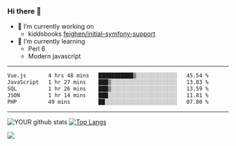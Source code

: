 ### Hi there 👋

- 🔭 I’m currently working on
  - kiddsbooks [feighen/initial-symfony-support](https://github.com/noondaysun/kiddsbooks.com/tree/feighen/initial-symfony-support)
- 🌱 I’m currently learning
  - Perl 6
  - Modern javascript

---
<!--START_SECTION:waka-->

```txt
Vue.js       4 hrs 48 mins   ███████████▒░░░░░░░░░░░░░   45.54 %
JavaScript   1 hr 27 mins    ███▒░░░░░░░░░░░░░░░░░░░░░   13.83 %
SQL          1 hr 26 mins    ███▒░░░░░░░░░░░░░░░░░░░░░   13.59 %
JSON         1 hr 14 mins    ███░░░░░░░░░░░░░░░░░░░░░░   11.81 %
PHP          49 mins         ██░░░░░░░░░░░░░░░░░░░░░░░   07.80 %
```

<!--END_SECTION:waka-->
---
![YOUR github stats](https://github-readme-stats.vercel.app/api?username=noondaysun&show_icons=true&theme=onedark) [![Top Langs](https://github-readme-stats.vercel.app/api/top-langs/?username=noondaysun&layout=compact&theme=onedark)](https://github.com/anuraghazra/github-readme-stats)

[<img src="https://img.shields.io/badge/linkedin-%230077B5.svg?&style=for-the-badge&logo=linkedin&logoColor=white" />](https://www.linkedin.com/in/feighen-oosterbroek-9630a514a/)

<!--
**noondaysun/noondaysun** is a ✨ _special_ ✨ repository because its `README.md` (this file) appears on your GitHub profile.

Here are some ideas to get you started:

- 🔭 I’m currently working on ...
- 🌱 I’m currently learning ...
- 👯 I’m looking to collaborate on ...
- 🤔 I’m looking for help with ...
- 💬 Ask me about ...
- 📫 How to reach me: ...
- 😄 Pronouns: ...
- ⚡ Fun fact: ...
-->
